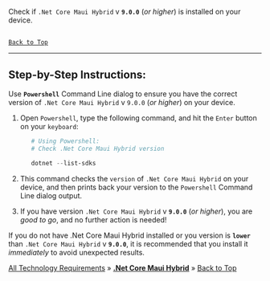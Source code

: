 ﻿
Check if `.Net Core Maui Hybrid` v **`9.0.0`** (_or higher_) is installed on your device.

##
[`Back to Top`](#table-of-contents)

---

## Step-by-Step Instructions:

Use **`Powershell`** Command Line dialog to ensure you have the correct version of `.Net Core Maui Hybrid` v `9.0.0` (_or higher_) on your device.
   
1. Open `Powershell`, type the following command, and hit the `Enter` button on your `keyboard`:
   
   ```powershell
      # Using Powershell:
      # Check .Net Core Maui Hybrid version
   
      dotnet --list-sdks
    ```
   
2. This command checks the `version` of `.Net Core Maui Hybrid` on your device, and then prints back your version to the `Powershell` Command Line dialog output.
   
3. If you have version `.Net Core Maui Hybrid` v **`9.0.0`** (_or higher_), you are _good to go_, and no further action is needed!
   
If you do not have .Net Core Maui Hybrid installed or you version is **`lower`** than `.Net Core Maui Hybrid` v **`9.0.0`**, it is recommended that you install it _immediately_ to avoid unexpected results.



[All Technology Requirements](https://github.com/JasonSilvestri/JSopX.BridgeTooFar/blob/master/JSopX.BridgeTooFar/Docs/Master/JSopX/Technologies.md)  »  [**.Net Core Maui Hybrid**](#net-core-maui-hybrid)  »  [Back to Top](#table-of-contents)